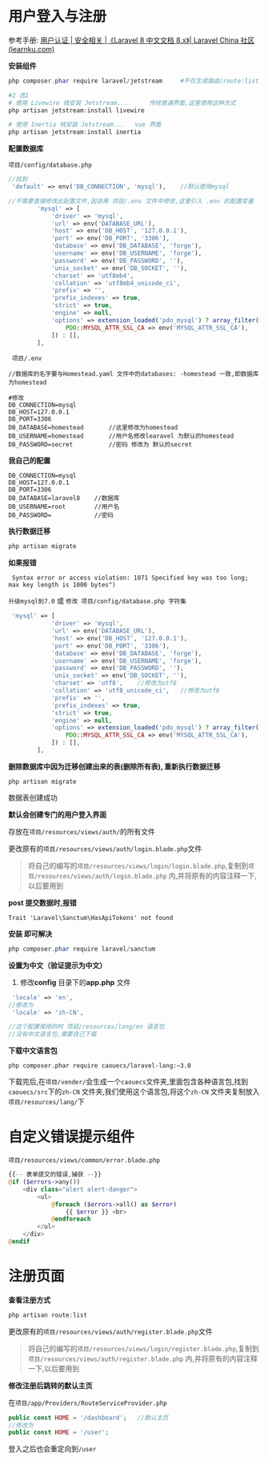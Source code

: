 # 用户登入与注册

参考手册: [用户认证 | 安全相关 |《Laravel 8 中文文档 8.x》| Laravel China 社区 (learnku.com)](https://learnku.com/docs/laravel/8.x/authentication/9381) 



**安装组件**

```powershell
php composer.phar require laravel/jetstream		#不仅生成路由(route:list 查看),还生成 项目/database/migrations 生成迁移文件夹

#2 选1
# 使用 Livewire 栈安装 Jetstream...		传统普通界面,这里使用这种方式
php artisan jetstream:install livewire

# 使用 Inertia 栈安装 Jetstream...	vue 界面
php artisan jetstream:install inertia
```



**配置数据库**

`项目/config/database.php`

```php
//找到
 'default' => env('DB_CONNECTION', 'mysql'),	//默认使用mysql

//不需要直接修改此配置文件,因该再 项目/.env 文件中修改,这里引入 .env 的配置变量
        'mysql' => [
            'driver' => 'mysql',
            'url' => env('DATABASE_URL'),
            'host' => env('DB_HOST', '127.0.0.1'),
            'port' => env('DB_PORT', '3306'),
            'database' => env('DB_DATABASE', 'forge'),
            'username' => env('DB_USERNAME', 'forge'),
            'password' => env('DB_PASSWORD', ''),
            'unix_socket' => env('DB_SOCKET', ''),
            'charset' => 'utf8mb4',
            'collation' => 'utf8mb4_unicode_ci',
            'prefix' => '',
            'prefix_indexes' => true,
            'strict' => true,
            'engine' => null,
            'options' => extension_loaded('pdo_mysql') ? array_filter([
                PDO::MYSQL_ATTR_SSL_CA => env('MYSQL_ATTR_SSL_CA'),
            ]) : [],
        ],
```



` 项目/.env`

```env
//数据库的名字要与Homestead.yaml 文件中的databases: -homestead 一致,即数据库为homestead

#修改
DB_CONNECTION=mysql
DB_HOST=127.0.0.1
DB_PORT=3306
DB_DATABASE=homestead		//这里修改为homestead
DB_USERNAME=homestead		//用户名修改learavel 为默认的homestead
DB_PASSWORD=secret			//密码 修改为 默认的secret
```

**我自己的配置**

```
DB_CONNECTION=mysql
DB_HOST=127.0.0.1
DB_PORT=3306
DB_DATABASE=laravel8	//数据库
DB_USERNAME=root		//用户名
DB_PASSWORD=			//密码
```



**执行数据迁移**

```powershell
php artisan migrate	
```

**如果报错**

```
 Syntax error or access violation: 1071 Specified key was too long; max key length is 1000 bytes")
```

`升级mysql到7.0` 或 `修改 项目/config/database.php 字符集`

```php
 'mysql' => [
            'driver' => 'mysql',
            'url' => env('DATABASE_URL'),
            'host' => env('DB_HOST', '127.0.0.1'),
            'port' => env('DB_PORT', '3306'),
            'database' => env('DB_DATABASE', 'forge'),
            'username' => env('DB_USERNAME', 'forge'),
            'password' => env('DB_PASSWORD', ''),
            'unix_socket' => env('DB_SOCKET', ''),
            'charset' => 'utf8',	//修改为utf8
            'collation' => 'utf8_unicode_ci',	//修改为utf8
            'prefix' => '',
            'prefix_indexes' => true,
            'strict' => true,
            'engine' => null,
            'options' => extension_loaded('pdo_mysql') ? array_filter([
                PDO::MYSQL_ATTR_SSL_CA => env('MYSQL_ATTR_SSL_CA'),
            ]) : [],
        ],
```



**删除数据库中因为迁移创建出来的表(删除所有表), 重新执行数据迁移**

```
php artisan migrate	
```

数据表创建成功



**默认会创建专门的用户登入界面**

存放在`项目/resources/views/auth/`的所有文件



更改原有的`项目/resources/views/auth/login.blade.php`文件

> 将自己的编写的`项目/resources/views/login/login.blade.php`,复制到`项目/resources/views/auth/login.blade.php` 内,并将原有的内容注释一下,以后要用到



**post 提交数据时,报错**

```
Trait 'Laravel\Sanctum\HasApiTokens' not found
```

**安装 即可解决**

```powershell
php composer.phar require laravel/sanctum
```



**设置为中文（验证提示为中文）**

1. 修改**config** 目录下的**app.php** 文件

```php
 'locale' => 'en',
//修改为
 'locale' => 'zh-CN',

//这个配置使用的时 项目/resources/lang/en 语言包
//没有中文语言包,需要自己下载
```

**下载中文语言包**

```
php composer.phar require caouecs/laravel-lang:~3.0
```

下载完后,在`项目/vender/`会生成一个`caouecs`文件夹,里面包含各种语言包,找到`caouecs/src`下的`zh-CN` 文件夹,我们使用这个语言包,将这个`zh-CN` 文件夹复制放入`项目/resources/lang/`下



# 自定义错误提示组件

`项目/resources/views/common/error.blade.php`

```php
{{-- 表单提交的错误,捕获 --}}
@if ($errors->any())
    <div class="alert alert-danger">
        <ul>
            @foreach ($errors->all() as $error)
                {{ $error }} <br>
            @endforeach
        </ul>
    </div>
@endif

```



# 注册页面

**查看注册方式**

```powershell
php artisan route:list 
```

更改原有的`项目/resources/views/auth/register.blade.php`文件

> 将自己的编写的`项目/resources/views/login/register.blade.php`,复制到`项目/resources/views/auth/register.blade.php` 内,并将原有的内容注释一下,以后要用到



**修改注册后跳转的默认主页**

在`项目/app/Providers/RouteServiceProvider.php`

```php
public const HOME = '/dashboard';	//默认主页
//修改为
public const HOME = '/user';

```

登入之后也会重定向到`/user`

